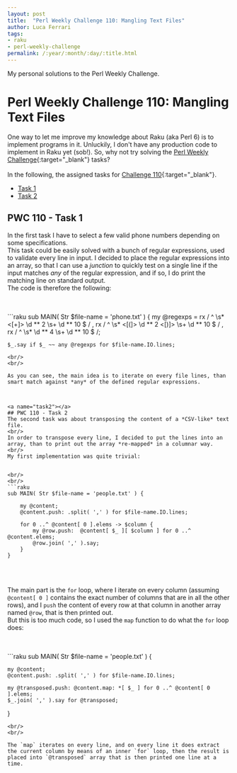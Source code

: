 ```yaml
---
layout: post
title:  "Perl Weekly Challenge 110: Mangling Text Files"
author: Luca Ferrari
tags:
- raku
- perl-weekly-challenge
permalink: /:year/:month/:day/:title.html
---
```

My personal solutions to the Perl Weekly Challenge.

# Perl Weekly Challenge 110: Mangling Text Files

One way to let me improve my knowledge about Raku (aka Perl 6) is to implement programs in it.
Unluckily, I don't have any production code to implement in Raku yet (sob!).
So, why not try solving the [Perl Weekly Challenge](https://perlweeklychallenge.org/){:target="_blank"} tasks?
<br/>
<br/>
In the following, the assigned tasks for [Challenge 110](https://perlweeklychallenge.org/blog/perl-weekly-challenge-0110/){:target="_blank"}.
<br/>
- [Task 1](#task1)
- [Task 2](#task2)



<a name="task1"></a>
## PWC 110 - Task 1

In the first task I have to select a few valid phone numbers depending on some specifications.
<br/>
This task could be easily solved with a bunch of regular expressions, used to validate every line in input. I decided to place the regular expressions into an array, so that I can use a *junction* to quickly test on a single line if the input matches *any* of the regular expression, and if so, I do print the matching line on standard output.
<br/>
The code is therefore the following:

<br/>
<br/>
```raku
sub MAIN( Str $file-name = 'phone.txt' ) {
    my @regexps = rx / ^ \s* <[+]> \d ** 2 \s+ \d ** 10 $ /
                , rx / ^ \s* <[(]> \d ** 2 <[)]> \s+ \d ** 10 $ /
                , rx / ^ \s* \d ** 4 \s+ \d ** 10 $ /;

    $_.say if $_ ~~ any @regexps for $file-name.IO.lines;
```
<br/>
<br/>

As you can see, the main idea is to iterate on every file lines, than smart match against *any* of the defined regular expressions.



<a name="task2"></a>
## PWC 110 - Task 2
The second task was about transposing the content of a *CSV-like* text file.
<br/>
In order to transpose every line, I decided to put the lines into an array, than to print out the array *re-mapped* in a columnar way.
<br/>
My first implementation was quite trivial:


<br/>
<br/>
```raku
sub MAIN( Str $file-name = 'people.txt' ) {

    my @content;
    @content.push: .split( ',' ) for $file-name.IO.lines;

    for 0 ..^ @content[ 0 ].elems -> $column {
        my @row.push:  @content[ $_ ][ $column ] for 0 ..^ @content.elems;
        @row.join( ',' ).say;
    }
}
```
<br/>
<br/>

The main part is the `for` loop, where I iterate on every column (assuming `@content[ 0 ]` contains the exact number of columns that are in all the other rows), and I `push` the content of every row at that column in another array named `@row`, that is then printed out.
<br/>
But this is too much code, so I used the `map` function to do what the `for` loop does:

<br/>
<br/>
```raku
sub MAIN( Str $file-name = 'people.txt' ) {

    my @content;
    @content.push: .split( ',' ) for $file-name.IO.lines;

    my @transposed.push: @content.map: *[ $_ ] for 0 ..^ @content[ 0 ].elems;
    $_.join( ',' ).say for @transposed;

}
```
<br/>
<br/>

The `map` iterates on every line, and on every line it does extract the current column by means of an inner `for` loop, then the result is placed into `@transposed` array that is then printed one line at a time.
